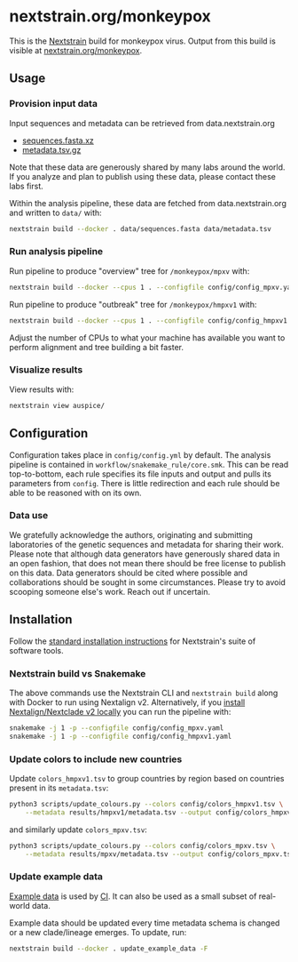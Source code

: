 # nextstrain.org/monkeypox

This is the [Nextstrain](https://nextstrain.org) build for monkeypox virus. Output from this build is visible at [nextstrain.org/monkeypox](https://nextstrain.org/monkeypox).

## Usage

### Provision input data

Input sequences and metadata can be retrieved from data.nextstrain.org

* [sequences.fasta.xz](https://data.nextstrain.org/files/workflows/monkeypox/sequences.fasta.xz)
* [metadata.tsv.gz](https://data.nextstrain.org/files/workflows/monkeypox/metadata.tsv.gz)

Note that these data are generously shared by many labs around the world.
If you analyze and plan to publish using these data, please contact these labs first.

Within the analysis pipeline, these data are fetched from data.nextstrain.org and written to `data/` with:

```bash
nextstrain build --docker . data/sequences.fasta data/metadata.tsv
```

### Run analysis pipeline

Run pipeline to produce "overview" tree for `/monkeypox/mpxv` with:

```bash
nextstrain build --docker --cpus 1 . --configfile config/config_mpxv.yaml
```

Run pipeline to produce "outbreak" tree for `/monkeypox/hmpxv1` with:

```bash
nextstrain build --docker --cpus 1 . --configfile config/config_hmpxv1.yaml
```

Adjust the number of CPUs to what your machine has available you want to perform alignment and tree building a bit faster.

### Visualize results

View results with:

```bash
nextstrain view auspice/
```

## Configuration

Configuration takes place in `config/config.yml` by default.
The analysis pipeline is contained in `workflow/snakemake_rule/core.smk`.
This can be read top-to-bottom, each rule specifies its file inputs and output and pulls its parameters from `config`.
There is little redirection and each rule should be able to be reasoned with on its own.

### Data use

We gratefully acknowledge the authors, originating and submitting laboratories of the genetic
sequences and metadata for sharing their work. Please note that although data generators have
generously shared data in an open fashion, that does not mean there should be free license to
publish on this data. Data generators should be cited where possible and collaborations should be
sought in some circumstances. Please try to avoid scooping someone else's work. Reach out if
uncertain.

## Installation

Follow the [standard installation instructions](https://docs.nextstrain.org/en/latest/install.html) for Nextstrain's suite of software tools.

### Nextstrain build vs Snakemake

The above commands use the Nextstrain CLI and `nextstrain build` along with Docker to run using Nextalign v2.
Alternatively, if you [install Nextalign/Nextclade v2 locally](https://github.com/nextstrain/nextclade/releases) you can run the pipeline with:

```bash
snakemake -j 1 -p --configfile config/config_mpxv.yaml
snakemake -j 1 -p --configfile config/config_hmpxv1.yaml
```


### Update colors to include new countries

Update `colors_hmpxv1.tsv` to group countries by region based on countries present in its `metadata.tsv`:

```bash
python3 scripts/update_colours.py --colors config/colors_hmpxv1.tsv \
    --metadata results/hmpxv1/metadata.tsv --output config/colors_hmpxv1.tsv
```

and similarly update `colors_mpxv.tsv`:

```bash
python3 scripts/update_colours.py --colors config/colors_mpxv.tsv \
    --metadata results/mpxv/metadata.tsv --output config/colors_mpxv.tsv
```

### Update example data

[Example data](./example_data/) is used by [CI](https://github.com/nextstrain/monkeypox/actions/workflows/ci.yaml). It can also be used as a small subset of real-world data.

Example data should be updated every time metadata schema is changed or a new clade/lineage emerges. To update, run:

```sh
nextstrain build --docker . update_example_data -F
```
